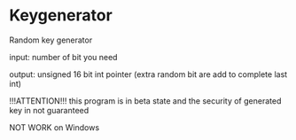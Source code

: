 Keygenerator
============

Random key generator

input:  number of bit you need

output: unsigned 16 bit int pointer (extra random bit are add to complete last int)

!!!ATTENTION!!!
this program is in beta state and the security of generated key in not guaranteed

NOT WORK on Windows

